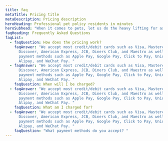 ```yaml
---
title: faq
metaTitle: Pricing title
metaDescription: Pricing description
heroHeading: Professional pet policy residents in minutes
heroSubhead: "When it comes to pets, let us do the heavy lifting for as little as $5/month "
faqHeading: Frequently Asked Questions
faqList:
  - faqQuestion: How does the pricing work?
    faqAnswer: "We accept most credit/debit cards such as Visa, Mastercard,
      Discover, American Express, JCB, Diners Club, and Maestro as well as other
      payment methods such as Apple Pay, Google Pay, Click to Pay, Union Pay,
      Alipay, and WeChat Pay. "
  - faqAnswer: "We accept most credit/debit cards such as Visa, Mastercard,
      Discover, American Express, JCB, Diners Club, and Maestro as well as other
      payment methods such as Apple Pay, Google Pay, Click to Pay, Union Pay,
      Alipay, and WeChat Pay. "
    faqQuestion: When will I be charged?
  - faqAnswer: "We accept most credit/debit cards such as Visa, Mastercard,
      Discover, American Express, JCB, Diners Club, and Maestro as well as other
      payment methods such as Apple Pay, Google Pay, Click to Pay, Union Pay,
      Alipay, and WeChat Pay. "
    faqQuestion: What am I charged for?
  - faqAnswer: "We accept most credit/debit cards such as Visa, Mastercard,
      Discover, American Express, JCB, Diners Club, and Maestro as well as other
      payment methods such as Apple Pay, Google Pay, Click to Pay, Union Pay,
      Alipay, and WeChat Pay. "
    faqQuestion: "What payment methods do you accept? "
---
```

